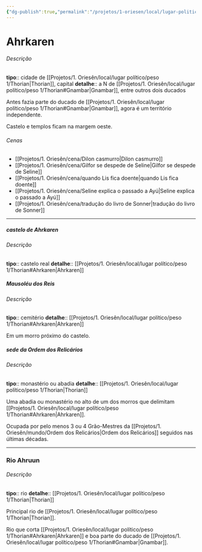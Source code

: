 ```yaml
---
{"dg-publish":true,"permalink":"/projetos/1-oriesen/local/lugar-politico/peso-4/ahrkaren/"}
---
```



# Ahrkaren

###### Descrição
**tipo**:: cidade de [[Projetos/1. Oriesên/local/lugar político/peso 1/Thorian|Thorian]], capital
**detalhe**:: a N de [[Projetos/1. Oriesên/local/lugar político/peso 1/Thorian#Gnambar|Gnambar]], entre outros dois ducados

Antes fazia parte do ducado de [[Projetos/1. Oriesên/local/lugar político/peso 1/Thorian#Gnambar|Gnambar]], agora é um território independente.

Castelo e templos ficam na margem oeste.


###### Cenas
- [[Projetos/1. Oriesên/cena/Dilon casmurro|Dilon casmurro]]
- [[Projetos/1. Oriesên/cena/Gilfor se despede de Seline|Gilfor se despede de Seline]]
- [[Projetos/1. Oriesên/cena/quando Lis fica doente|quando Lis fica doente]]
- [[Projetos/1. Oriesên/cena/Seline explica o passado a Ayú|Seline explica o passado a Ayú]]
- [[Projetos/1. Oriesên/cena/tradução do livro de Sonner|tradução do livro de Sonner]]



___
##### castelo de Ahrkaren

<div class="transclusion internal-embed is-loaded"><div class="markdown-embed">



###### Descrição
**tipo**:: castelo real
**detalhe**:: [[Projetos/1. Oriesên/local/lugar político/peso 1/Thorian#Ahrkaren|Ahrkaren]]



</div></div>



##### Mausoléu dos Reis

<div class="transclusion internal-embed is-loaded"><div class="markdown-embed">



###### Descrição
**tipo**:: cemitério
**detalhe**:: [[Projetos/1. Oriesên/local/lugar político/peso 1/Thorian#Ahrkaren|Ahrkaren]]

Em um morro próximo do castelo.



</div></div>



##### sede da Ordem dos Relicários

<div class="transclusion internal-embed is-loaded"><div class="markdown-embed">



###### Descrição
**tipo**:: monastério ou abadia
**detalhe**:: [[Projetos/1. Oriesên/local/lugar político/peso 1/Thorian|Thorian]]

Uma abadia ou monastério no alto de um dos morros que delimitam [[Projetos/1. Oriesên/local/lugar político/peso 1/Thorian#Ahrkaren|Ahrkaren]].

Ocupada por pelo menos 3 ou 4 Grão-Mestres da [[Projetos/1. Oriesên/mundo/Ordem dos Relicários|Ordem dos Relicários]] seguidos nas últimas décadas.



</div></div>



---
### Rio Ahruun

<div class="transclusion internal-embed is-loaded"><div class="markdown-embed">



###### Descrição
**tipo**:: rio
**detalhe**:: [[Projetos/1. Oriesên/local/lugar político/peso 1/Thorian|Thorian]]

Principal rio de [[Projetos/1. Oriesên/local/lugar político/peso 1/Thorian|Thorian]].

Rio que corta [[Projetos/1. Oriesên/local/lugar político/peso 1/Thorian#Ahrkaren|Ahrkaren]] e boa parte do ducado de [[Projetos/1. Oriesên/local/lugar político/peso 1/Thorian#Gnambar|Gnambar]].



</div></div>
